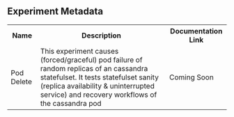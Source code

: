 ## Experiment Metadata

<table>
<tr>
<th> Name </th>
<th> Description </th>
<th> Documentation Link </th>
</tr>
<tr>
 <td> Pod Delete </td>
 <td> This experiment causes (forced/graceful) pod failure of random replicas of an cassandra statefulset. It tests statefulset sanity (replica availability & uninterrupted service) and recovery workflows of the cassandra pod </td>
 <td> Coming Soon </a> </td>
 </tr>
 </table>